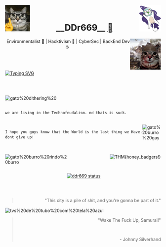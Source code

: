 <!--![gato burro voando no espaço de capacete gif](/kity_space.gif) !-->
<img src="/gato_nerd.jpg" alt="gato%20nerd%20inteligente%20burro" width="80px" height="85px" align="left"/>
<img src="/kity_space.gif" alt="gato%20burro%20no%20espaço" width="70px" height="85px" align="right"/>
<br>
<h1 align="center"> __DDr669__ <a href="https://github.com/ddr669"></a> </h1>
<img src="/gato_guerra.jpg" alt="gato%20burro%20indo%20pra%20guerra" width="100px" height="100px" align="right"/>
<p align="center"> &nbsp;Environmentalist 🍃 | Hacktivism 🐧 | CyberSec  |  BackEnd Dev  ☕</p>
<br><br>


[![Typing SVG](https://readme-typing-svg.demolab.com?font=Fira+Code&pause=1000&color=36F77D&background=0043FF&width=435&lines=%24+Sorry%2C+World!%5Cn%5Cr)](https://git.io/typing-svg)

<br><br>

<img src="/gato_gif02.gif" alt="gato%20dithering%20" width="100px" height="100px" align="center"/>

<h2>
</h2>
<p align="left">
    
  ```we are living in the Technofeudalism. nd thats is suck.```
  
  <br> 
  <img src="/gato_gay.jpg" alt="gato%20burro%20gay" width="60px" height="65px" align="right"/> 
  
  ```I hope you guys know that the World is the last thing we Have. dont give up!```
  
</p>
<br><br>
<img src="https://tryhackme-badges.s3.amazonaws.com/ddr669.png" alt="THM{honey_badgers!}" align="right"/>
<img src="/gato_rindo.jpg" alt="gato%20burro%20rindo%20burro" width="200px" height="65px" align="left"/>

<br><br>

[![ddr669 status](https://github-readme-stats.vercel.app/api?username=ddr669)](https://github.com/anuraghazra/github-readme-stats)

<br><br>

<div align="right">
    
> 
> "This city is a pile of shit, and you're gonna be part of it."
>

</div>

<img src="/photomode_22022025_025429.png" alt="tvs%20de%20tubo%20com%20tela%20azul" height="300px" width="100%" align="center"/>

<div align="right">

> "Wake The Fuck Up, Samurai!"
>
> 
> <br>
>
> \- Johnny Silverhand

</div>

<!--
**ddr669/ddr669** is a ✨ _special_ ✨ repository because its `README.md` (this file) appears on your GitHub profile.

Here are some ideas to get you started:

- 🔭 I’m currently working on ...
- 🌱 I’m currently learning ...
- 👯 I’m looking to collaborate on ...
- 🤔 I’m looking for help with ...
- 💬 Ask me about ...
- 📫 How to reach me: ...
- 😄 Pronouns: ...
- ⚡ Fun fact: ...
-->
